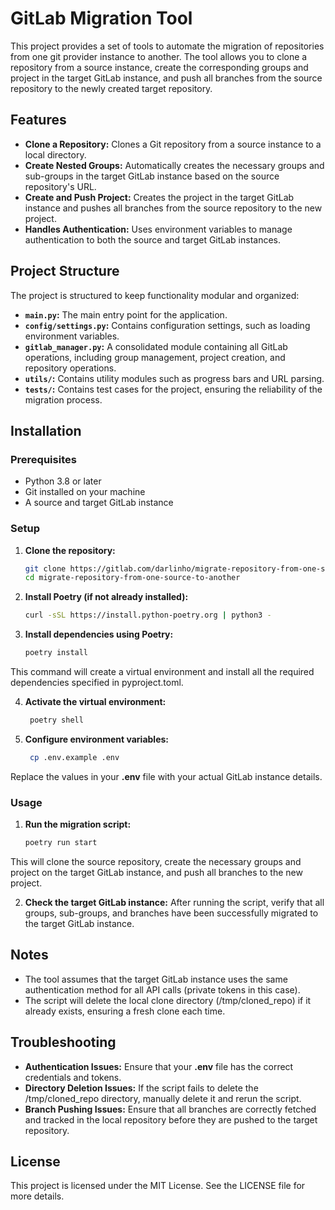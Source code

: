 # GitLab Migration Tool

This project provides a set of tools to automate the migration of repositories from one git provider instance to another. The tool allows you to clone a repository from a source instance, create the corresponding groups and project in the target GitLab instance, and push all branches from the source repository to the newly created target repository.

## Features

- **Clone a Repository:** Clones a Git repository from a source instance to a local directory.
- **Create Nested Groups:** Automatically creates the necessary groups and sub-groups in the target GitLab instance based on the source repository's URL.
- **Create and Push Project:** Creates the project in the target GitLab instance and pushes all branches from the source repository to the new project.
- **Handles Authentication:** Uses environment variables to manage authentication to both the source and target GitLab instances.

## Project Structure

The project is structured to keep functionality modular and organized:

- **`main.py`:** The main entry point for the application.
- **`config/settings.py`:** Contains configuration settings, such as loading environment variables.
- **`gitlab_manager.py`:** A consolidated module containing all GitLab operations, including group management, project creation, and repository operations.
- **`utils/`:** Contains utility modules such as progress bars and URL parsing.
- **`tests/`:** Contains test cases for the project, ensuring the reliability of the migration process.

## Installation

### Prerequisites

- Python 3.8 or later
- Git installed on your machine
- A source and target GitLab instance

### Setup

1. **Clone the repository:**

   ```bash
   git clone https://gitlab.com/darlinho/migrate-repository-from-one-source-to-another.git
   cd migrate-repository-from-one-source-to-another
2. **Install Poetry (if not already installed):**
   ```bash
   curl -sSL https://install.python-poetry.org | python3 -
3. **Install dependencies using Poetry:**
   ```bash
   poetry install
This command will create a virtual environment and install all the required dependencies specified in pyproject.toml.

4. **Activate the virtual environment:**
   ```bash
    poetry shell
5. **Configure environment variables:**
   ```bash
    cp .env.example .env
Replace the values in your **.env** file with your actual GitLab instance details.

### Usage

1. **Run the migration script:**
   ```bash
   poetry run start
  This will clone the source repository, create the necessary groups and project on the target GitLab instance, and push all branches to the new project.

2. **Check the target GitLab instance:**
  After running the script, verify that all groups, sub-groups, and branches have been successfully migrated to the target GitLab instance.

## Notes
- The tool assumes that the target GitLab instance uses the same authentication method for all API calls (private tokens in this case).
- The script will delete the local clone directory (/tmp/cloned_repo) if it already exists, ensuring a fresh clone each time.

## Troubleshooting
- **Authentication Issues:** Ensure that your **.env** file has the correct credentials and tokens.
- **Directory Deletion Issues:** If the script fails to delete the /tmp/cloned_repo directory, manually delete it and rerun the script.
- **Branch Pushing Issues:** Ensure that all branches are correctly fetched and tracked in the local repository before they are pushed to the target repository.

## License
This project is licensed under the MIT License. See the LICENSE file for more details.